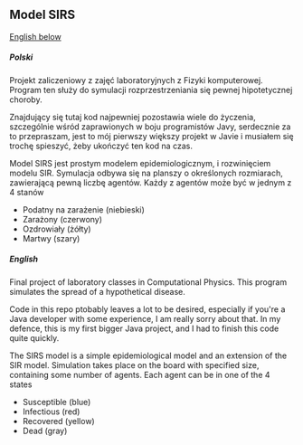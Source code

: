 ## Model SIRS

[English below](#English)

##### Polski

Projekt zaliczeniowy z zajęć laboratoryjnych z Fizyki komputerowej.
Program ten służy do symulacji rozprzestrzeniania się pewnej hipotetycznej choroby.

Znajdujący się tutaj kod najpewniej pozostawia wiele do życzenia, szczególnie wśród zaprawionych w boju programistów Javy, 
serdecznie za to przepraszam, jest to mój pierwszy większy projekt w Javie i musiałem się trochę spieszyć, żeby ukończyć ten kod na czas.


Model SIRS jest prostym modelem epidemiologicznym, i rozwinięciem modelu SIR.
Symulacja odbywa się na planszy o określonych rozmiarach, zawierającą pewną liczbę agentów. Każdy z agentów może być w jednym z 4 stanów

- Podatny na zarażenie (niebieski)
- Zarażony (czerwony)
- Ozdrowiały (żółty)
- Martwy (szary)





##### English

Final project of laboratory classes in Computational Physics.
This program simulates the spread of a hypothetical disease.

Code in this repo ptobably leaves a lot to be desired, especially if you're a Java developer with some experience, I am really sorry about that.
In my defence, this is my first bigger Java project, and I had to finish this code quite quickly.

The SIRS model is a simple epidemiological model and an extension of the SIR model.
Simulation takes place on the board with specified size, containing some number of agents. Each agent can be in one of the 4 states

- Susceptible (blue)
- Infectious (red)
- Recovered (yellow)
- Dead (gray)
